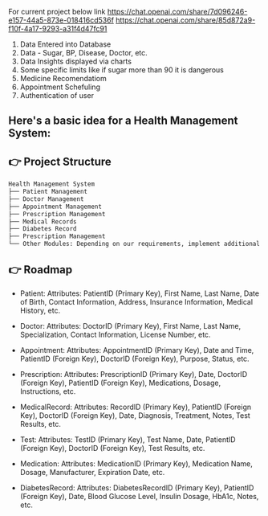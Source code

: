 For current project below link
https://chat.openai.com/share/7d096246-e157-44a5-873e-018416cd536f
https://chat.openai.com/share/85d872a9-f10f-4a17-9293-a31f4d47fc91
 
 1. Data Entered into Database
 2. Data - Sugar, BP, Disease, Doctor, etc.
 3. Data Insights displayed via charts
 4. Some specific limits like if sugar more than 90 it is dangerous
 5. Medicine Recomendatiom
 6. Appointment Schefuling
 7. Authentication of user

## Here's a basic idea for a Health Management System:

## 👉 Project Structure
```bash
Health Management System
├── Patient Management
├── Doctor Management
├── Appointment Management
├── Prescription Management
├── Medical Records
├── Diabetes Record
├── Prescription Management
└── Other Modules: Depending on our requirements, implement additional modules for features like test management, medication management, and billing.
```


## 👉 Roadmap

- Patient: Attributes: PatientID (Primary Key), First Name, Last Name, Date of Birth, Contact Information, Address, Insurance Information, Medical History, etc.

- Doctor: Attributes: DoctorID (Primary Key), First Name, Last Name, Specialization, Contact Information, License Number, etc.

- Appointment: Attributes: AppointmentID (Primary Key), Date and Time, PatientID (Foreign Key), DoctorID (Foreign Key), Purpose, Status, etc.

- Prescription: Attributes: PrescriptionID (Primary Key), Date, DoctorID (Foreign Key), PatientID (Foreign Key), Medications, Dosage, Instructions, etc.

- MedicalRecord: Attributes: RecordID (Primary Key), PatientID (Foreign Key), DoctorID (Foreign Key), Date, Diagnosis, Treatment, Notes, Test Results, etc.

- Test: Attributes: TestID (Primary Key), Test Name, Date, PatientID (Foreign Key), DoctorID (Foreign Key), Test Results, etc.

- Medication: Attributes: MedicationID (Primary Key), Medication Name, Dosage, Manufacturer, Expiration Date, etc.

- DiabetesRecord: Attributes: DiabetesRecordID (Primary Key), PatientID (Foreign Key), Date, Blood Glucose Level, Insulin Dosage, HbA1c, Notes, etc.